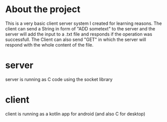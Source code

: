 # About the project
This is a very basic client server system I created for learning reasons. The client can send a String in form of "ADD sometext" to the server and the server will add the input to a .txt file and responds if the operation was successfull. The Client can also send "GET" in which the server will respond with the whole content of the file.

# server
server is running as C code using the socket library

# client
client is running as a kotlin app for android (and also C for desktop)

